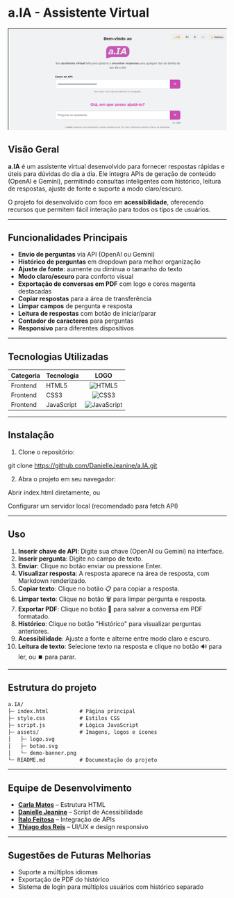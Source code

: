 # a.IA - Assistente Virtual

![Banner](assets/demo-banner.png)

## Visão Geral
**a.IA** é um assistente virtual desenvolvido para fornecer respostas rápidas e úteis para dúvidas do dia a dia. Ele integra APIs de geração de conteúdo (OpenAI e Gemini), permitindo consultas inteligentes com histórico, leitura de respostas, ajuste de fonte e suporte a modo claro/escuro.

O projeto foi desenvolvido com foco em **acessibilidade**, oferecendo recursos que permitem fácil interação para todos os tipos de usuários.

---

## Funcionalidades Principais

- **Envio de perguntas** via API (OpenAI ou Gemini)  
- **Histórico de perguntas** em dropdown para melhor organização  
- **Ajuste de fonte**: aumente ou diminua o tamanho do texto  
- **Modo claro/escuro** para conforto visual  
- **Exportação de conversas em PDF** com logo e cores magenta destacadas  
- **Copiar respostas** para a área de transferência  
- **Limpar campos** de pergunta e resposta  
- **Leitura de respostas** com botão de iniciar/parar  
- **Contador de caracteres** para perguntas  
- **Responsivo** para diferentes dispositivos  

---

## Tecnologias Utilizadas

| Categoria | Tecnologia | LOGO |
| :-------- | :--------- | :----: |
| Frontend | HTML5 | ![HTML5](https://img.shields.io/badge/HTML5-E34F26?style=for-the-badge&logo=html5&logoColor=white) |
| Frontend | CSS3 | ![CSS3](https://img.shields.io/badge/CSS3-1572B6?style=for-the-badge&logo=css3&logoColor=white) |
| Frontend | JavaScript | ![JavaScript](https://img.shields.io/badge/JavaScript-F7DF1E?style=for-the-badge&logo=javascript&logoColor=black) |

---

## Instalação

1. Clone o repositório:

git clone https://github.com/DanielleJeanine/a.IA.git

2. Abra o projeto em seu navegador:

Abrir index.html diretamente, ou

Configurar um servidor local (recomendado para fetch API)

---

## Uso

1. **Inserir chave de API**: Digite sua chave (OpenAI ou Gemini) na interface.
2. **Inserir pergunta**: Digite no campo de texto.
3. **Enviar**: Clique no botão enviar ou pressione Enter.
4. **Visualizar resposta**: A resposta aparece na área de resposta, com Markdown renderizado.
5. **Copiar texto**: Clique no botão 📋 para copiar a resposta.
6. **Limpar texto**: Clique no botão 🗑️ para limpar pergunta e resposta.
7. **Exportar PDF**: Clique no botão 📄 para salvar a conversa em PDF formatado.
8. **Histórico**: Clique no botão "Histórico" para visualizar perguntas anteriores.
9. **Acessibilidade**: Ajuste a fonte e alterne entre modo claro e escuro.
10. **Leitura de texto**: Selecione texto na resposta e clique no botão 🔊 para ler, ou ⏹️ para parar.


---

## Estrutura do projeto
```
a.IA/
├─ index.html          # Página principal
├─ style.css           # Estilos CSS
├─ script.js           # Lógica JavaScript
├─ assets/             # Imagens, logos e ícones
│   ├─ logo.svg
│   ├─ botao.svg
│   └─ demo-banner.png
└─ README.md           # Documentação do projeto
```

---

## Equipe de Desenvolvimento

- **[Carla Matos](https://github.com/carlapw)** – Estrutura HTML
- **[Danielle Jeanine](https://github.com/DanielleJeanine)** – Script de Acessibilidade
- **[Ítalo Feitosa](https://github.com/Itajen)** – Integração de APIs
- **[Thiago dos Reis](https://github.com/tchaaago)** – UI/UX e design responsivo


---

## Sugestões de Futuras Melhorias

- Suporte a múltiplos idiomas
- Exportação de PDF do histórico
- Sistema de login para múltiplos usuários com histórico separado